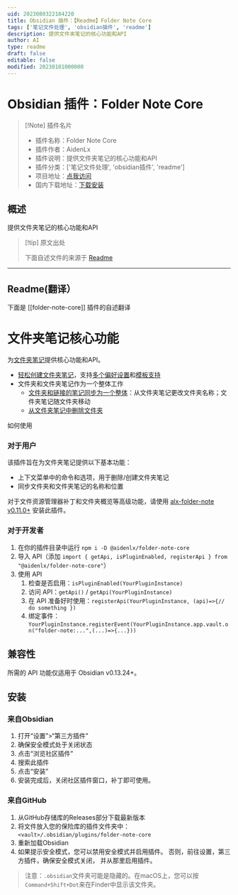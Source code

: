 ```yaml
---
uid: 2023080322184220
title: Obsidian 插件：【Readme】Folder Note Core
tags: ['笔记文件处理', 'obsidian插件', 'readme']
description: 提供文件夹笔记的核心功能和API
author: AI
type: readme
draft: false
editable: false
modified: 20230101000000
---
```


# Obsidian 插件：Folder Note Core

> [!Note] 插件名片
> - 插件名称：Folder Note Core
> - 插件作者：AidenLx
> - 插件说明：提供文件夹笔记的核心功能和API
> - 插件分类：['笔记文件处理', 'obsidian插件', 'readme']
> - 项目地址：[点我访问](https://github.com/aidenlx/folder-note-core)
> - 国内下载地址：[下载安装](https://pkmer.cn/products/plugin/pluginMarket/?folder-note-core)

## 概述

提供文件夹笔记的核心功能和API



> [!tip] 原文出处
> 
>下面自述文件的来源于 [Readme](https://ghproxy.net/https://raw.githubusercontent.com/aidenlx/folder-note-core/master/README.md)
> 

---

## Readme(翻译）

下面是 [[folder-note-core]] 插件的自述翻译


# 文件夹笔记核心功能

为[文件夹笔记](https://github.com/aidenlx/alx-folder-note)提供核心功能和API。

- [轻松创建文件夹笔记](https://github.com/aidenlx/alx-folder-note/wiki/create-folder-note)，支持[多个偏好设置](https://github.com/aidenlx/alx-folder-note/wiki/folder-note-pref)和[模板支持](https://github.com/aidenlx/alx-folder-note/wiki/core-settings#template)
- 文件夹和文件夹笔记作为一个整体工作
  - [文件夹和链接的笔记同步为一个整体](https://github.com/aidenlx/alx-folder-note/wiki/core-settings#auto-rename)：从文件夹笔记更改文件夹名称；文件夹笔记随文件夹移动
  - [从文件夹笔记中删除文件夹](https://github.com/aidenlx/alx-folder-note/wiki/delete-folder-from-folder-note)

如何使用

### 对于用户

该插件旨在为文件夹笔记提供以下基本功能：

- 上下文菜单中的命令和选项，用于删除/创建文件夹笔记
- 同步文件夹和文件夹笔记的名称和位置

对于文件资源管理器补丁和文件夹概览等高级功能，请使用 [alx-folder-note v0.11.0+](https://github.com/aidenlx/alx-folder-note) 安装此插件。

### 对于开发者

1. 在你的插件目录中运行 `npm i -D @aidenlx/folder-note-core`
2. 导入 API（添加 `import { getApi, isPluginEnabled, registerApi } from "@aidenlx/folder-note-core"`）
3. 使用 API
   1. 检查是否启用：`isPluginEnabled(YourPluginInstance)`
   2. 访问 API：`getApi()` / `getApi(YourPluginInstance)`
   3. 在 API 准备好时使用：`registerApi(YourPluginInstance, (api)=>{// do something })`
   4. 绑定事件：`YourPluginInstance.registerEvent(YourPluginInstance.app.vault.on("folder-note:...",(...)=>{...}))`

## 兼容性

所需的 API 功能仅适用于 Obsidian v0.13.24+。

## 安装

### 来自Obsidian

1. 打开“设置”>“第三方插件”
2. 确保安全模式处于关闭状态
3. 点击“浏览社区插件”
4. 搜索此插件
5. 点击“安装”
6. 安装完成后，关闭社区插件窗口，补丁即可使用。

### 来自GitHub

1. 从GitHub存储库的Releases部分下载最新版本
2. 将文件放入您的保险库的插件文件夹中：`<vault>/.obsidian/plugins/folder-note-core`
3. 重新加载Obsidian
4. 如果提示安全模式，您可以禁用安全模式并启用插件。
   否则，前往设置，第三方插件，确保安全模式关闭，
   并从那里启用插件。

> 注意：`.obsidian`文件夹可能是隐藏的。在macOS上，您可以按`Command+Shift+Dot`来在Finder中显示该文件夹。



